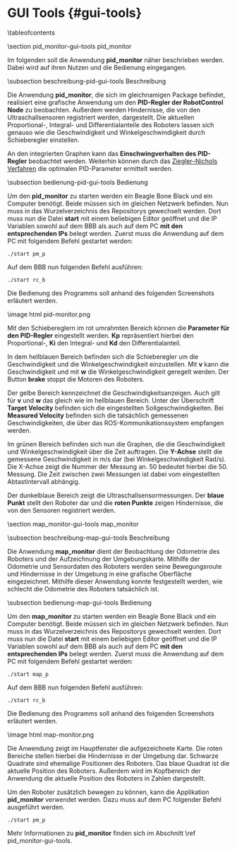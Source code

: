 GUI Tools {#gui-tools}
===

\tableofcontents

\section pid_monitor-gui-tools pid_monitor

Im folgenden soll die Anwendung __pid_monitor__ näher beschrieben 
werden. Dabei wird auf ihren Nutzen und die Bedienung eingegangen.

\subsection beschreibung-pid-gui-tools Beschreibung

Die Anwendung __pid_monitor__, die sich im gleichnamigen Package befindet, 
realisiert eine grafische Anwendung um den __PID-Regler der RobotControl 
Node__ zu beobachten. Außerdem werden Hindernisse, die von den 
Ultraschallsensoren registriert werden, dargestellt. Die aktuellen 
Proportional-, Integral- und Differentialanteile des Roboters lassen 
sich genauso wie die Geschwindigkeit und Winkelgeschwindigkeit durch 
Schieberegler einstellen.

An den integrierten Graphen kann das __Einschwingverhalten des 
PID-Regler__ beobachtet werden. Weiterhin können 
durch das [Ziegler–Nichols Verfahren](http://de.wikipedia.org/wiki/Faustformelverfahren_%28Automatisierungstechnik%29#Methode_von_Ziegler_und_Nichols)
die optimalen PID-Parameter ermittelt werden.

\subsection bedienung-pid-gui-tools Bedienung

Um den __pid_monitor__ zu starten werden ein Beagle Bone Black und ein 
Computer benötigt. Beide müssen sich im gleichen Netzwerk 
befinden. Nun muss in das Wurzelverzeichnis des Repositorys gewechselt 
werden. Dort muss nun die Datei __start__ mit einem beliebigen Editor
geöffnet und die IP Variablen sowohl auf dem BBB als auch auf dem PC __mit 
den entsprechenden IPs__ belegt werden. Zuerst muss die Anwendung auf dem PC 
mit folgendem Befehl gestartet werden:

~~~
./start pm_p
~~~

Auf dem BBB nun folgenden Befehl ausführen:

~~~
./start rc_b
~~~

Die Bedienung des Programms soll anhand des folgenden Screenshots 
erläutert werden.

\image html pid-monitor.png

Mit den Schiebereglern im rot umrahmten Bereich können die __Parameter 
für den PID-Regler__ eingestellt werden. __Kp__ repräsentiert hierbei den 
Proportional-, __Ki__ den Integral- und __Kd__ den Differentialanteil.

In dem hellblauen Bereich befinden sich die Schieberegler um die 
Geschwindigkeit und die Winkelgeschwindigkeit einzustellen. Mit __v__ 
kann die Geschwindigkeit und mit __w__ die Winkelgeschwindigkeit 
geregelt werden. Der Button __brake__ stoppt die Motoren des Roboters.

Der gelbe Bereich kennzeichnet die Geschwindigkeitsanzeigen. Auch gilt 
für __v__ und __w__ das gleich wie im hellblauen Bereich. Unter der 
Überschrift __Target Velocity__ befinden sich die eingestellten 
Sollgeschwindigkeiten. Bei __Measured Velocity__ befinden sich die 
tatsächlich gemessenen Geschwindigkeiten, die über das 
ROS-Kommunikationssystem empfangen werden.

Im grünen Bereich befinden sich nun die Graphen, die die 
Geschwindigkeit und Winkelgeschwindigkeit über die Zeit auftragen. Die 
__Y-Achse__ stellt die gemessene Geschwindigkeit in m/s dar (bei 
Winkelgeschwindigkeit Rad/s). Die X-Achse 
zeigt die Nummer der Messung an. 50 bedeutet hierbei die 50. Messung. 
Die Zeit zwischen zwei Messungen ist dabei vom eingestellten 
Abtastintervall abhängig.

Der dunkelblaue Bereich zeigt die Ultraschallsensormessungen. Der 
__blaue Punkt__ stellt den Roboter dar und die __roten Punkte__ zeigen 
Hindernisse, die von den Sensoren registriert werden.

\section map_monitor-gui-tools map_monitor

\subsection beschreibung-map-gui-tools Beschreibung

Die Anwendung __map_monitor__ dient der Beobachtung der Odometrie des 
Roboters und der Aufzeichnung der Umgebungskarte. Mithilfe der 
Odometrie und Sensordaten des Roboters werden seine Bewegungsroute und 
Hindernisse in der Umgebung in eine grafische Oberfläche 
eingezeichnet. Mithilfe dieser Anwendung konnte festgestellt werden, 
wie schlecht die Odometrie des Roboters tatsächlich ist.

\subsection bedienung-map-gui-tools Bedienung

Um den __map_monitor__ zu starten werden ein Beagle Bone Black und ein 
Computer benötigt. Beide müssen sich im gleichen Netzwerk 
befinden. Nun muss in das Wurzelverzeichnis des Repositorys gewechselt 
werden. Dort muss nun die Datei __start__ mit einem beliebigen Editor
geöffnet und die IP Variablen sowohl auf dem BBB als auch auf dem PC __mit 
den entsprechenden IPs__ belegt werden. Zuerst muss die Anwendung auf dem PC 
mit folgendem Befehl gestartet werden:

~~~
./start map_p
~~~

Auf dem BBB nun folgenden Befehl ausführen:

~~~
./start rc_b
~~~

Die Bedienung des Programms soll anhand des folgenden Screenshots 
erläutert werden.

\image html map-monitor.png

Die Anwendung zeigt im Hauptfenster die aufgezeichnete Karte. Die 
roten Bereiche stellen hierbei die Hindernisse in der Umgebung dar. 
Schwarze Quadrate sind ehemalige Positionen des Roboters. Das blaue 
Quadrat ist die aktuelle Position des Roboters. Außerdem wird im 
Kopfbereich der Anwendung die aktuelle Position des Roboters in Zahlen 
dargestellt.

Um den Roboter zusätzlich bewegen zu können, kann die Applikation 
__pid_monitor__ verwendet werden. Dazu muss auf dem PC folgender 
Befehl ausgeführt werden.

~~~
./start pm_p
~~~

Mehr Informationen zu __pid_monitor__ finden sich im Abschnitt \ref 
pid_monitor-gui-tools.

